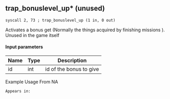 ## trap_bonuslevel_up* (unused)

`syscall 2, 73 ; trap_bonuslevel_up (1 in, 0 out)`

Activates a bonus get (Normally the things acquired by finishing missions ). Unused in the game itself

#### Input parameters
| Name | Type | Description
|------|------|------------
| id   | int   | id of the bonus to give


Example Usage From NA






	Appears in:



